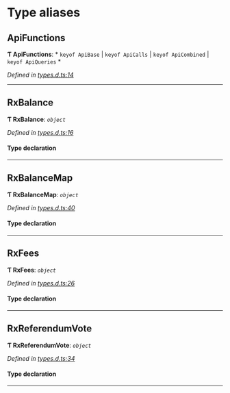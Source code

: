 

# Type aliases

<a id="apifunctions"></a>

##  ApiFunctions

**Ƭ ApiFunctions**: * `keyof ApiBase` &#124; `keyof ApiCalls` &#124; `keyof ApiCombined` &#124; `keyof ApiQueries`
*

*Defined in [types.d.ts:14](https://github.com/polkadot-js/api/blob/427c38e/packages/api-observable/src/types.d.ts#L14)*

___
<a id="rxbalance"></a>

##  RxBalance

**Ƭ RxBalance**: *`object`*

*Defined in [types.d.ts:16](https://github.com/polkadot-js/api/blob/427c38e/packages/api-observable/src/types.d.ts#L16)*

#### Type declaration

___
<a id="rxbalancemap"></a>

##  RxBalanceMap

**Ƭ RxBalanceMap**: *`object`*

*Defined in [types.d.ts:40](https://github.com/polkadot-js/api/blob/427c38e/packages/api-observable/src/types.d.ts#L40)*

#### Type declaration

[index: `string`]: [RxBalance](_types_d_.md#rxbalance)

___
<a id="rxfees"></a>

##  RxFees

**Ƭ RxFees**: *`object`*

*Defined in [types.d.ts:26](https://github.com/polkadot-js/api/blob/427c38e/packages/api-observable/src/types.d.ts#L26)*

#### Type declaration

___
<a id="rxreferendumvote"></a>

##  RxReferendumVote

**Ƭ RxReferendumVote**: *`object`*

*Defined in [types.d.ts:34](https://github.com/polkadot-js/api/blob/427c38e/packages/api-observable/src/types.d.ts#L34)*

#### Type declaration

___

